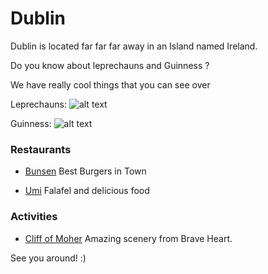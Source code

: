 
# Dublin

Dublin is located far far far away in an Island named Ireland.

 Do you know about leprechauns and Guinness ?

 We have really cool things that you can see over

Leprechauns:
![alt text](http://rebeldublin.ie/wp-content/uploads/2016/03/leprechauns-jumping.jpg "Leprechauns")

Guinness:
![alt text](http://cdn.skim.gs/images/zq4nz2jwqtaiq4xusfsm/guinness-beer-will-soon-be-vegan "Guinness Love")


### Restaurants

- [Bunsen](http://www.bunsen.ie/) Best Burgers in Town

- [Umi](http://umifalafel.ie/) Falafel and delicious food


### Activities

- [Cliff of Moher](http://www.cliffsofmoher.ie/) Amazing scenery from Brave Heart.

See you around! :)
